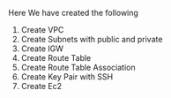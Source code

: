 Here We have created the following 

1) Create VPC
2) Create Subnets with public and private
3) Create IGW
4) Create Route Table
5) Create Route Table Association
6) Create Key Pair with SSH
7) Create Ec2
